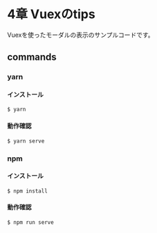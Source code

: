 # 4章 Vuexのtips

Vuexを使ったモーダルの表示のサンプルコードです。

## commands

### yarn

#### インストール

```
$ yarn
```

#### 動作確認

```
$ yarn serve
```

### npm

#### インストール

```
$ npm install
```

#### 動作確認

```
$ npm run serve
```
